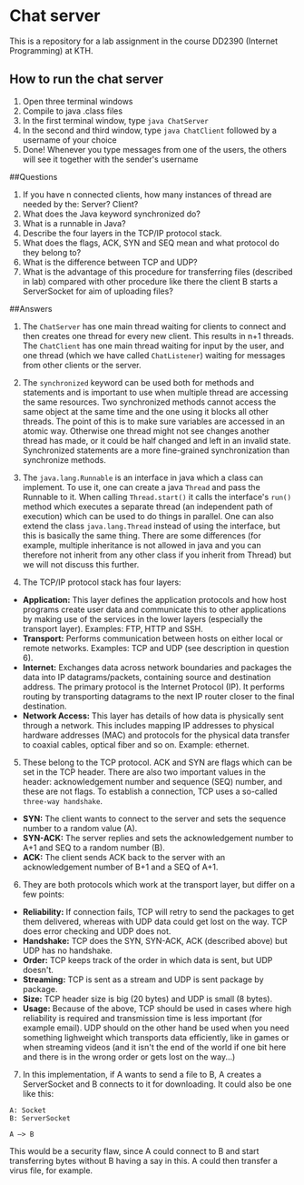 
# Chat server
This is a repository for a lab assignment in the course DD2390 (Internet Programming) at KTH.

## How to run the chat server
1. Open three terminal windows
2. Compile to java .class files
3. In the first terminal window, type `java ChatServer`
4. In the second and third window, type `java ChatClient` followed by a username of your choice
5. Done! Whenever you type messages from one of the users, the others will see it together with the sender's username

##Questions
1. If you have n connected clients, how many instances of thread are needed by the: Server? Client?
2. What does the Java keyword synchronized do?
3. What is a runnable in Java?
4. Describe the four layers in the TCP/IP protocol stack.
5. What does the flags, ACK, SYN and SEQ mean and what protocol do
they belong to?
6. What is the difference between TCP and UDP?
7. What is the advantage of this procedure for transferring files (described in lab) compared with other procedure like there the client B starts a ServerSocket for aim of uploading files?


##Answers
1. The `ChatServer` has one main thread waiting for clients to connect and then creates one thread for every new client. This results in n+1 threads. The `ChatClient` has one main thread waiting for input by the user, and one thread (which we have called `ChatListener`) waiting for messages from other clients or the server.

2. The `synchronized` keyword can be used both for methods and statements and is important to use when multiple thread are accessing the same resources. Two synchronized methods cannot access the same object at the same time and the one using it blocks all other threads. The point of this is to make sure variables are accessed in an atomic way. Otherwise one thread might not see changes another thread has made, or it could be half changed and left in an invalid state. Synchronized statements are a more fine-grained synchronization than synchronize methods.

3. The `java.lang.Runnable` is an interface in java which a class can implement. To use it, one can create a java `Thread` and pass the Runnable to it. When calling `Thread.start()` it calls the interface's `run()` method which executes a separate thread (an independent path of execution) which can be used to do things in parallel. One can also extend the class `java.lang.Thread` instead of using the interface, but this is basically the same thing. There are some differences (for example, multiple inheritance is not allowed in java and you can therefore not inherit from any other class if you inherit from Thread) but we will not discuss this further.

4. The TCP/IP protocol stack has four layers:
  * **Application:** This layer defines the application protocols and how host programs create user data and communicate this to other applications by making use of the services in the lower layers (especially the transport layer). Examples: FTP, HTTP and SSH.
  * **Transport:** Performs communication between hosts on either local or remote networks. Examples: TCP and UDP (see description in question 6).
  * **Internet:** Exchanges data across network boundaries and packages the data into IP datagrams/packets, containing source and destination address. The primary protocol is the Internet Protocol (IP). It performs routing by transporting datagrams to the next IP router closer to the final destination.
  * **Network Access:** This layer has details of how data is physically sent through a network. This includes mapping IP addresses to physical hardware addresses (MAC) and protocols for the physical data transfer to coaxial cables, optical fiber and so on. Example: ethernet.

5. These belong to the TCP protocol. ACK and SYN are flags which can be set in the TCP header. There are also two important values in the header: acknowledgement number and sequence (SEQ) number, and these are not flags. To establish a connection, TCP uses a so-called `three-way handshake`.
  * **SYN:** The client wants to connect to the server and sets the sequence number to a random value (A).
  * **SYN-ACK:** The server replies and sets the acknowledgement number to A+1 and SEQ to a random number (B).
  * **ACK:** The client sends ACK back to the server with an acknowledgement number of B+1 and a SEQ of A+1.

6. They are both protocols which work at the transport layer, but differ on a few points:
  * **Reliability:** If connection fails, TCP will retry to send the packages to get them delivered, whereas with UDP data could get lost on the way. TCP does error checking and UDP does not.
  * **Handshake:** TCP does the SYN, SYN-ACK, ACK (described above) but UDP has no handshake.
  * **Order:** TCP keeps track of the order in which data is sent, but UDP doesn't.
  * **Streaming:** TCP is sent as a stream and UDP is sent package by package.
  * **Size:** TCP header size is big (20 bytes) and UDP is small (8 bytes).
  * **Usage:** Because of the above, TCP should be used in cases where high reliability is required and transmission time is less important (for example email). UDP should on the other hand be used when you need something lighweight which transports data efficiently, like in games or when streaming videos (and it isn't the end of the world if one bit here and there is in the wrong order or gets lost on the way...)

7. In this implementation, if A wants to send a file to B, A creates a ServerSocket and B connects to it for downloading. It could also be one like this:
  ```
  A: Socket
  B: ServerSocket
  
  A —> B
  ```
  This would be a security flaw, since A could connect to B and start transferring bytes without B having a say in this. A could then transfer a virus file, for example.

